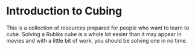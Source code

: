 # Introduction to Cubing

This is a collection of resources prepared for people who want to learn to cube. Solving a Rubiks cube is a whole lot easier than it may appear in movies and with a little bit of work, you should be solving one in no time.
